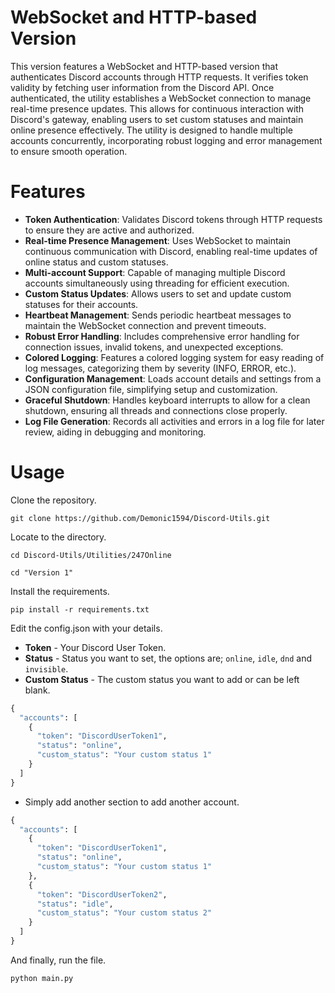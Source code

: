 # WebSocket and HTTP-based Version
This version features a WebSocket and HTTP-based version that authenticates Discord accounts through HTTP requests. It verifies token validity by fetching user information from the Discord API. Once authenticated, the utility establishes a WebSocket connection to manage real-time presence updates. This allows for continuous interaction with Discord's gateway, enabling users to set custom statuses and maintain online presence effectively. The utility is designed to handle multiple accounts concurrently, incorporating robust logging and error management to ensure smooth operation.

# Features
- **Token Authentication**: Validates Discord tokens through HTTP requests to ensure they are active and authorized.
- **Real-time Presence Management**: Uses WebSocket to maintain continuous communication with Discord, enabling real-time updates of online status and custom statuses.
- **Multi-account Support**: Capable of managing multiple Discord accounts simultaneously using threading for efficient execution.
- **Custom Status Updates**: Allows users to set and update custom statuses for their accounts.
- **Heartbeat Management**: Sends periodic heartbeat messages to maintain the WebSocket connection and prevent timeouts.
- **Robust Error Handling**: Includes comprehensive error handling for connection issues, invalid tokens, and unexpected exceptions.
- **Colored Logging**: Features a colored logging system for easy reading of log messages, categorizing them by severity (INFO, ERROR, etc.).
- **Configuration Management**: Loads account details and settings from a JSON configuration file, simplifying setup and customization.
- **Graceful Shutdown**: Handles keyboard interrupts to allow for a clean shutdown, ensuring all threads and connections close properly.
- **Log File Generation**: Records all activities and errors in a log file for later review, aiding in debugging and monitoring.

# Usage
Clone the repository.
```
git clone https://github.com/Demonic1594/Discord-Utils.git
```
Locate to the directory.
```
cd Discord-Utils/Utilities/247Online
```
```
cd "Version 1"
```
Install the requirements.
```
pip install -r requirements.txt
```
Edit the config.json with your details.
+ **Token** - Your Discord User Token.
+ **Status** - Status you want to set, the options are; `online`, `idle`, `dnd` and `invisible`.
+ **Custom Status** - The custom status you want to add or can be left blank.
```py
{
  "accounts": [
    {
      "token": "DiscordUserToken1",
      "status": "online",
      "custom_status": "Your custom status 1"
    }
  ]
}
```
 + Simply add another section to add another account.
```py
{
  "accounts": [
    {
      "token": "DiscordUserToken1",
      "status": "online",
      "custom_status": "Your custom status 1"
    },
    {
      "token": "DiscordUserToken2",
      "status": "idle",
      "custom_status": "Your custom status 2"
    }
  ]
}
```
And finally, run the file.
```
python main.py
```

